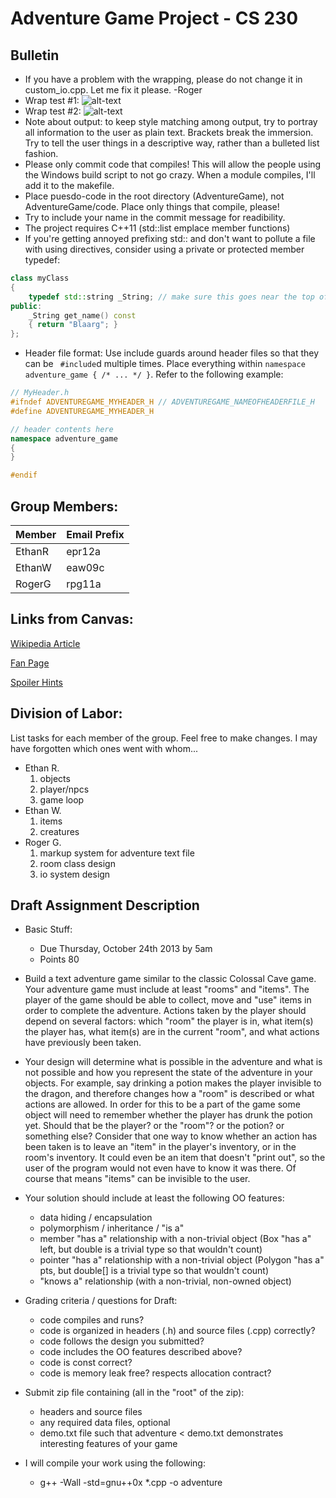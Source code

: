 # Adventure Game Project - CS 230

## Bulletin
* If you have a problem with the wrapping, please do not change it in custom_io.cpp. Let me fix it please. -Roger
* Wrap test #1:
![alt-text](https://github.com/RogerGee/AdventureGame/img/wrap1.png "This uses screen width of 30")
* Wrap test #2:
![alt-text](https://github.com/RogerGee/AdventureGame/img/wrap2.png "This also uses a screen width of 30")
* Note about output: to keep style matching among output, try to portray all information to the user as plain text. Brackets break the immersion. Try to tell the user things in a descriptive way, rather than a bulleted list fashion.
* Please only commit code that compiles! This will allow the people using the Windows build script to not go crazy. When a module compiles, I'll add it to the makefile.
* Place puesdo-code in the root directory (AdventureGame), not AdventureGame/code. Place only things that compile, please!
* Try to include your name in the commit message for readibility.
* The project requires C++11 (std::list emplace member functions)
* If you're getting annoyed prefixing std:: and don't want to pollute a file with using directives, consider using a private or protected member typedef:

```cpp
class myClass
{
	typedef std::string _String; // make sure this goes near the top of the class
public:
	_String get_name() const
	{ return "Blaarg"; }
};
```

* Header file format: Use include guards around header files so that they can be ``` #include```d multiple times. Place everything within ```namespace adventure_game { /* ... */ }```. Refer to the following example:

```cpp
// MyHeader.h
#ifndef ADVENTUREGAME_MYHEADER_H // ADVENTUREGAME_NAMEOFHEADERFILE_H
#define ADVENTUREGAME_MYHEADER_H

// header contents here
namespace adventure_game
{
}

#endif
```

## Group Members:
| Member | Email Prefix |
| ------ | ------------ |
| EthanR | epr12a       |
| EthanW | eaw09c       |
| RogerG | rpg11a       |

## Links from Canvas:
[Wikipedia Article](http://en.wikipedia.org/wiki/Colossal_Cave_Adventure)

[Fan Page](http://www.rickadams.org/adventure/)

[Spoiler Hints](http://www.rickadams.org/adventure/d_hints/index.html)

## Division of Labor:
List tasks for each member of the group. Feel free to make changes. I may have forgotten which ones went with whom...
* Ethan R.
	1. objects
	2. player/npcs
	3. game loop
* Ethan W.
	1. items
	2. creatures
* Roger G.
	1. markup system for adventure text file
	2. room class design
	3. io system design

## Draft Assignment Description
* Basic Stuff:
	* Due Thursday, October 24th 2013 by 5am
	* Points 80

* Build a text adventure game similar to the classic Colossal Cave game. Your adventure game must include at least "rooms" and "items". The player of the game should be able to collect, move and "use" items in order to complete the adventure. Actions taken by the player should depend on several factors: which "room" the player is in, what item(s) the player has, what item(s) are in the current "room", and what actions have previously been taken.

* Your design will determine what is possible in the adventure and what is not possible and how you represent the state of the adventure in your objects. For example, say drinking a potion makes the player invisible to the dragon, and therefore changes how a "room" is described or what actions are allowed. In order for this to be a part of the game some object will need to remember whether the player has drunk the potion yet. Should that be the player? or the "room"? or the potion? or something else? Consider that one way to know whether an action has been taken is to leave an "item" in the player's inventory, or in the room's inventory. It could even be an item that doesn't "print out", so the user of the program would not even have to know it was there. Of course that means "items" can be invisible to the user.

* Your solution should include at least the following OO features:

	* data hiding / encapsulation
	* polymorphism / inheritance / "is a"
	* member "has a" relationship with a non-trivial object (Box "has a" left, but double is a trivial type so that wouldn't count)
	* pointer "has a" relationship with a non-trivial object (Polygon "has a" pts, but double[] is a trivial type so that wouldn't count)
	* "knows a" relationship (with a non-trivial, non-owned object)

* Grading criteria / questions for Draft:

	* code compiles and runs?
	* code is organized in headers (.h) and source files (.cpp) correctly?
	* code follows the design you submitted?
	* code includes the OO features described above?
	* code is const correct?
	* code is memory leak free? respects allocation contract?

* Submit zip file containing (all in the "root" of the zip):

	* headers and source files
	* any required data files, optional
	* demo.txt file such that adventure < demo.txt demonstrates interesting features of your game

* I will compile your work using the following:
	- g++ -Wall -std=gnu++0x *.cpp -o adventure

